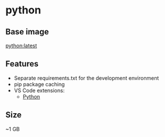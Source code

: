 # python

## Base image
[python:latest](https://hub.docker.com/_/python)

## Features
* Separate requirements.txt for the development environment
* pip package caching
* VS Code extensions: 
    * [Python](https://marketplace.visualstudio.com/items?itemName=ms-python.python)

## Size
~1 GB
